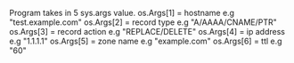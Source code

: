 Program takes in 5 sys.args value. 
os.Args[1] = hostname e.g "test.example.com"
os.Args[2] = record type e.g "A/AAAA/CNAME/PTR"
os.Args[3] = record action e.g "REPLACE/DELETE"
os.Args[4] = ip address e.g "1.1.1.1"
os.Args[5] = zone name e.g "example.com"
os.Args[6] = ttl e.g "60"

